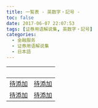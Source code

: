 ```yaml
---
title: 一覧表 - 英数字・記号 -
toc: false
date: 2017-06-07 22:07:53
tags: [证券用语解说集, 英数字・記号]
categories:
  - 金融服务
  - 证券用语解说集
  - 日本語
---
```


| &nbsp; | &nbsp; |
| :----- | :----- |
| [待添加](../) | [待添加](../) |
| [待添加](../) | [待添加](../) |
